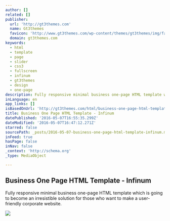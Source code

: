 ```yaml
---
author: []
related: []
publisher:
  url: 'http://gt3themes.com'
  name: Gt3themes
  favicon: 'http://www.gt3themes.com/wp-content/themes/gt3themes/img/favicon.ico'
  domain: gt3themes.com
keywords:
  - html
  - template
  - page
  - slider
  - css3
  - fullscreen
  - infinum
  - gt3themes
  - design
  - one-page
description: Fully responsive minimal business one-page HTML template which is going to become an irresistible solution for those who want to make a user-friendly corporate website.
inLanguage: en
app_links: []
isBasedOnUrl: 'http://gt3themes.com/html/business-one-page-html-template-infinum/'
title: Business One Page HTML Template - Infinum
datePublished: '2016-05-07T16:55:35.299Z'
dateModified: '2016-05-07T16:47:12.271Z'
starred: false
sourcePath: _posts/2016-05-07-business-one-page-html-template-infinum.md
inFeed: true
hasPage: false
inNav: false
_context: 'http://schema.org'
_type: MediaObject

---
```

<article style=""><h1>Business One Page HTML Template - Infinum</h1><p>Fully responsive minimal business one-page HTML template which is going to become an irresistible solution for those who want to make a user-friendly corporate website.</p><img src="http://gt3themes.com/wp-content/uploads/2016/04/infinum-business-one-page-template.jpg" /></article>